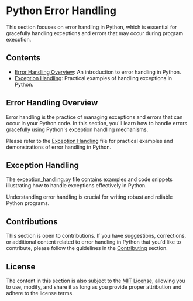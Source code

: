 # Python Error Handling

This section focuses on error handling in Python, which is essential for gracefully handling exceptions and errors that may occur during program execution.

## Contents

- [Error Handling Overview](README.md): An introduction to error handling in Python.
- [Exception Handling](exception_handling.py): Practical examples of handling exceptions in Python.

## Error Handling Overview

Error handling is the practice of managing exceptions and errors that can occur in your Python code. In this section, you'll learn how to handle errors gracefully using Python's exception handling mechanisms.

Please refer to the [Exception Handling](exception_handling.py) file for practical examples and demonstrations of error handling in Python.

## Exception Handling

The [exception_handling.py](exception_handling.py) file contains examples and code snippets illustrating how to handle exceptions effectively in Python.

Understanding error handling is crucial for writing robust and reliable Python programs.

## Contributions

This section is open to contributions. If you have suggestions, corrections, or additional content related to error handling in Python that you'd like to contribute, please follow the guidelines in the [Contributing](../Contributing.md) section.

## License

The content in this section is also subject to the [MIT License](../LICENSE), allowing you to use, modify, and share it as long as you provide proper attribution and adhere to the license terms.
